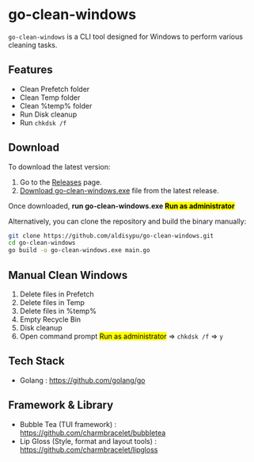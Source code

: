 # go-clean-windows
`go-clean-windows` is a CLI tool designed for Windows to perform various cleaning tasks.

## Features

- Clean Prefetch folder
- Clean Temp folder
- Clean %temp% folder
- Run Disk cleanup
- Run `chkdsk /f`

## Download

To download the latest version:

1. Go to the [Releases](https://github.com/aldisypu/go-clean-windows/releases) page.
2. [Download go-clean-windows.exe](https://github.com/aldisypu/go-clean-windows/releases/download/v1.0.0/go-clean-windows.exe) file from the latest release.

Once downloaded, **run go-clean-windows.exe <mark>Run as administrator</mark>**

Alternatively, you can clone the repository and build the binary manually:

```bash
git clone https://github.com/aldisypu/go-clean-windows.git
cd go-clean-windows
go build -o go-clean-windows.exe main.go
```

## Manual Clean Windows
1. Delete files in Prefetch
2. Delete files in Temp
3. Delete files in %temp%
4. Empty Recycle Bin
5. Disk cleanup
6. Open command prompt <mark>Run as administrator</mark> => `chkdsk /f` => `y`

## Tech Stack

- Golang : https://github.com/golang/go

## Framework & Library

- Bubble Tea (TUI framework) : https://github.com/charmbracelet/bubbletea
- Lip Gloss (Style, format and layout tools) : https://github.com/charmbracelet/lipgloss